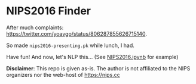 # NIPS2016 Finder 

After much complaints: https://twitter.com/yoavgo/status/806287855626715140.

So made `nips2016-presenting.pk` while lunch, I had. 

Have fun! And now, let's NLP this... (See [NIPS2016.ipynb](https://github.com/alvations/nips2016-conf-finder/blob/master/NIPS2016.ipynb) for example)

**Disclaimer**: This repo is given as-is. The author is not affiliated to the NIPS organizers nor the web-host of https://nips.cc 




